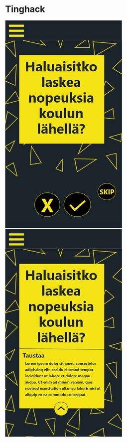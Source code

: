 # Tinghack

![Screenshots of the application](/src/images/question.png)
![Screenshots of the application](/src/images/description.png)
